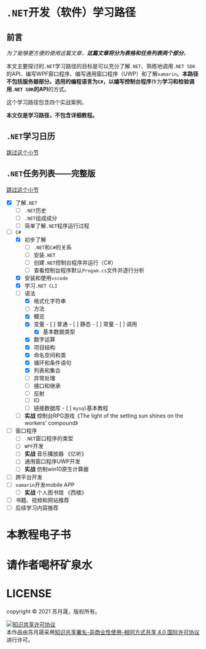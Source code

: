 # `.NET`开发（软件）学习路径

## 前言

*为了能够更方便的使用这篇文章，**这篇文章将分为表格和任务列表两个部分**。*

本文主要探讨的`.NET`学习路径的目标是可以充分了解`.NET`、熟练地调用`.NET SDK`的API、编写WPF窗口程序、编写通用窗口程序（UWP）和了解`xamarin`。**本路径不包括服务器部分。**选用的编程语言为`C#`，以**编写控制台程序**作为**学习和检验调用`.NET SDK`的API**的方式。

这个学习路径包含四个实战案例。

**本文仅是学习路径，不包含详细教程。**

## `.NET`学习日历

[跳过这个小节](#`.NET`任务列表——完整版)

## `.NET`任务列表——完整版

[跳过这个小节](#本教程电子书)

- [x] 了解`.NET`
  - [ ] `.NET`历史
  - [ ] `.NET`组成成分
  - [ ] 简单了解`.NET`程序运行过程
- [ ] `C#`
  - [x] 初步了解
    - [ ] `.NET`和`C#`的关系
    - [ ] 安装`.NET`
    - [ ] 创建`.NET`控制台程序并运行（C#）
    - [ ] 查看控制台程序默认`Progam.cs`文件并逐行分析
  - [x] 安装和使用`vscode`
  - [x] 学习`.NET CLI`
  - [ ] 语法
    - [x] 格式化字符串
    - [ ] 方法
    - [x] 概览
    - [x] 变量
          - [ ] 普通
          - [ ] 静态
          - [ ] 常量
          - [ ] 调用
        - [x] 基本数据类型
    - [x] 数字运算
    - [x] 项目结构
    - [x] 命名空间和类
    - [x] 循环和条件语句
    - [x] 列表和集合
    - [ ] 异常处理
    - [ ] 接口和继承
    - [ ] 反射
    - [ ] IO
    - [ ] 链接数据库
          - [ ] `mysql`基本教程
  - [ ] **实战** 控制台RPG游戏《The light of the setting sun shines on the workers' compound》
- [ ] 窗口程序
  - [ ] `.NET`窗口程序的类型
  - [ ] `WPF`开发
  - [ ] **实战** 音乐播放器 《亿听》
  - [ ] 通用窗口程序UWP开发
  - [ ] **实战** 仿制win10原生计算器
- [ ] 跨平台开发
- [ ] `xamarin`开发mobile APP
  - [ ] **实战** 个人图书馆 《西楼》
- [ ] 书籍、视频和网站推荐
- [ ] 后续学习内容推荐

# 本教程电子书

# 请作者喝杯矿泉水

# LICENSE

copyright © 2021 苏月晟，版权所有。

<a rel="license" href="http://creativecommons.org/licenses/by-nc-sa/4.0/"><img alt="知识共享许可协议" style="border-width:0" src="https://i.creativecommons.org/l/by-nc-sa/4.0/88x31.png" /></a><br />本<span xmlns:dct="http://purl.org/dc/terms/" href="http://purl.org/dc/dcmitype/Text" rel="dct:type">作品</span>由<span xmlns:cc="http://creativecommons.org/ns#" property="cc:attributionName">苏月晟</span>采用<a rel="license" href="http://creativecommons.org/licenses/by-nc-sa/4.0/">知识共享署名-非商业性使用-相同方式共享 4.0 国际许可协议</a>进行许可。

